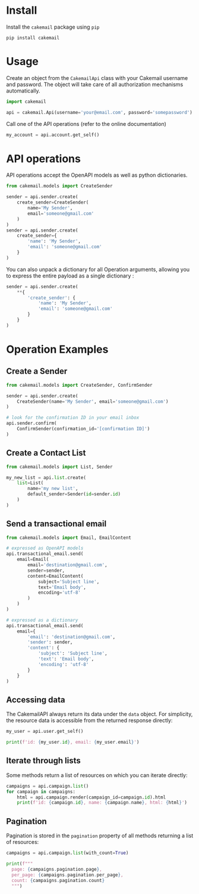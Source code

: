 # Install

Install the `cakemail` package using `pip`

```shell script
pip install cakemail
```

# Usage

Create an object from the `CakemailApi` class with your Cakemail username and password.  The object will take care of
all authorization mechanisms automatically.

```python
import cakemail

api = cakemail.Api(username='your@email.com', password='somepassword')
```

Call one of the API operations (refer to the online documentation)

```python
my_account = api.account.get_self()
```

# API operations

API operations accept the OpenAPI models as well as python dictionaries.

```python
from cakemail.models import CreateSender

sender = api.sender.create(
    create_sender=CreateSender(
        name='My Sender',
        email='someone@gmail.com'
    )
)
sender = api.sender.create(
    create_sender={
        'name': 'My Sender',
        'email': 'someone@gmail.com'    
    }
)
```

You can also unpack a dictionary for all Operation arguments, allowing you to express the entire payload as a single
dictionary :

```python
sender = api.sender.create(
    **{
        'create_sender': {
            'name': 'My Sender',
            'email': 'someone@gmail.com'        
        }   
    }
)
```

# Operation Examples

## Create a Sender
```python
from cakemail.models import CreateSender, ConfirmSender

sender = api.sender.create(
    CreateSender(name='My Sender', email='someone@gmail.com')
)

# look for the confirmation ID in your email inbox
api.sender.confirm(
    ConfirmSender(confirmation_id='[confirmation ID]')
)
```

## Create a Contact List

```python
from cakemail.models import List, Sender

my_new_list = api.list.create(
    list=List(
        name='my new list',
        default_sender=Sender(id=sender.id)
    )
)
```

## Send a transactional email

```python
from cakemail.models import Email, EmailContent

# expressed as OpenAPI models
api.transactional_email.send(
    email=Email(
        email='destination@gmail.com',
        sender=sender,
        content=EmailContent(
            subject='Subject line',
            text='Email body',
            encoding='utf-8'
        )
    )
)

# expressed as a dictionary
api.transactional_email.send(
    email={
        'email': 'destination@gmail.com',
        'sender': sender,
        'content': {
            'subject': 'Subject line',
            'text': 'Email body',
            'encoding': 'utf-8' 
        }
    }
)
```

## Accessing data

The CakemailAPI always return its data under the `data` object.  For simplicity, the resource data is accessible
from the returned response directly:

```python
my_user = api.user.get_self()

print(f'id: {my_user.id}, email: {my_user.email}')

```
## Iterate through lists

Some methods return a list of resources on which you can iterate directly:

```python
campaigns = api.campaign.list()
for campaign in campaigns:
    html = api.campaign.render(campaign_id=campaign.id).html
    print(f'id: {campaign.id}, name: {campaign.name}, html: {html}')

```

## Pagination

Pagination is stored in the `pagination` property of all methods returning a list of resources:

```python
campaigns = api.campaign.list(with_count=True)

print(f"""
  page: {campaigns.pagination.page},
  per_page: {campaigns.pagination.per_page},
  count: {campaigns.pagination.count}
  """)
```
